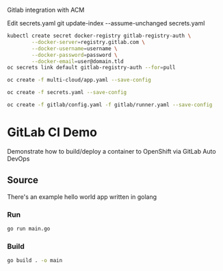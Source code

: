 Gitlab integration with ACM

Edit secrets.yaml
git update-index --assume-unchanged secrets.yaml

```sh
kubectl create secret docker-registry gitlab-registry-auth \
        --docker-server=registry.gitlab.com \
        --docker-username=username \
        --docker-password=password \
        --docker-email=user@domain.tld
oc secrets link default gitlab-registry-auth --for=pull
```
```sh
oc create -f multi-cloud/app.yaml --save-config
```
```sh
oc create -f secrets.yaml --save-config
```
```sh
oc create -f gitlab/config.yaml -f gitlab/runner.yaml --save-config
```

# GitLab CI Demo

Demonstrate how to build/deploy a container to OpenShift via GitLab Auto DevOps

## Source

There's an example hello world app written in golang

### Run

```sh
go run main.go
```

### Build

```sh
go build . -o main
```
